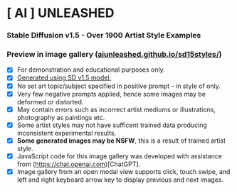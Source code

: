 # [ AI ] UNLEASHED
### Stable Diffusion v1.5 - Over 1900 Artist Style Examples
### Preview in image gallery ([aiunleashed.github.io/sd15styles/](https://aiunleashed.github.io/sd15styles/))

- [x] For demonstration and educational purposes only.  
- [x] [Generated using SD v1.5 model.](https://huggingface.co/spaces/runwayml/stable-diffusion-v1-5)
- [x] No set art topic/subject specified in positive prompt - in style of only.  
- [x] Very few negative prompts applied, hence some images may be deformed or distorted.  
- [x] May contain errors such as incorrect artist mediums or illustrations, photography as paintings etc. 
- [x] Some artist styles may not have sufficent trained data producing inconsistent experimental results.  
- [x] **Some generated images may be NSFW**, this is a result of trained artist style.
- [x] JavaScript code for this image gallery was developed with assistance from (https://chat.openai.com)[ChatGPT].
- [x] Image gallery from an open modal view supports click, touch swipe, and left and right keyboard arrow key to display previous and next images.
